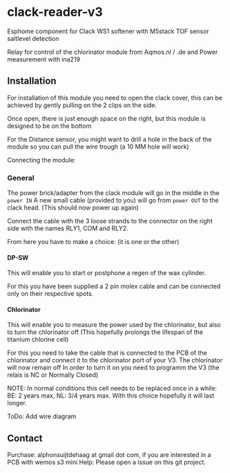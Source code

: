 # clack-reader-v3
 Esphome component for Clack WS1 softener with M5stack TOF sensor saltlevel detection
 
 Relay for control of the chlorinator module from Aqmos.nl / .de
 and Power measurement with ina219


## Installation
For installation of this module you need to open the clack cover, this can be achieved by gently pulling on the 2 clips on the side. 

Once open, there is just enough space on the right, but this module is designed to be on the bottom

For the Distance sensor, you might want to drill a hole in the back of the module so you can pull the wire trough (a 10 MM hole will work)

Connecting the module:

### General
The power brick/adapter from the clack module will go in the middle in the `power IN`
A new small cable (provided to you) will go from `power OUT` to the clack head. (This should now power up again)

Connect the cable with the 3 loose strands to the connector on the right side with the names RLY1, COM and RLY2.

From here you have to make a choice: (it is one or the other)

#### DP-SW
This will enable you to start or postphone a regen of the wax cylinder.

For this you have been supplied a 2 pin molex cable and can be connected only on their respective spots.

#### Chlorinator
This will enable you to measure the power used by the chlorinator, but also to turn the chlorinator off (This hopefully prolongs the lifespan of the titanium chlorine cell)

For this you need to take the cable that is connected to the PCB of the chlorinator and connect it to the chlorinator port of your V3. The chlorinator will now remain off
In order to turn it on you need to programm the V3 (the relais is NC or Normally Closed)

NOTE: 
In normal conditions this cell needs to be replaced once in a while: BE: 2 years max, NL: 3/4 years max.
With this choice hopefully it will last longer.


ToDo: Add wire diagram


## Contact
Purchase: alphonsuijtdehaag at gmail dot com, if you are interested in a PCB with wemos s3 mini
Help: Please open a issue on this git project.

